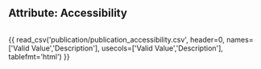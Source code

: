 ## Attribute: Accessibility

<div style="max-height:450px; overflow-x: hidden; overflow-y: auto;">

{{ read_csv('publication/publication_accessibility.csv', header=0, names=['Valid Value','Description'], usecols=['Valid Value','Description'], tablefmt='html') }}

</div>

